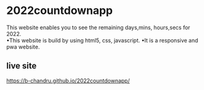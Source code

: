 # 2022countdownapp
This website enables you to see the remaining days,mins, hours,secs for 2022.<br/>
•This website is build by using html5, css, javascript.
•It is a responsive and pwa website.
## live site 

https://b-chandru.github.io/2022countdownapp/
